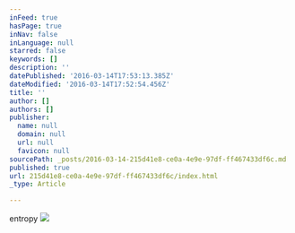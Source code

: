 ```yaml
---
inFeed: true
hasPage: true
inNav: false
inLanguage: null
starred: false
keywords: []
description: ''
datePublished: '2016-03-14T17:53:13.385Z'
dateModified: '2016-03-14T17:52:54.456Z'
title: ''
author: []
authors: []
publisher:
  name: null
  domain: null
  url: null
  favicon: null
sourcePath: _posts/2016-03-14-215d41e8-ce0a-4e9e-97df-ff467433df6c.md
published: true
url: 215d41e8-ce0a-4e9e-97df-ff467433df6c/index.html
_type: Article

---
```

entropy
![](https://the-grid-user-content.s3-us-west-2.amazonaws.com/f3279a98-1673-4637-9ca7-13e83282da4a.jpg)